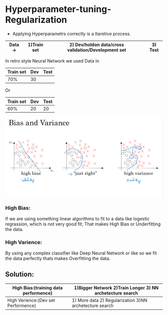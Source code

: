 # Hyperparameter-tuning-Regularization
* Applying Hyperparametrs correctly is a Itaretive process.

Data ->|1)Train set |2) Dev/holdon data/cross validation/Development set|3) Test
--|---|---|--

In retro style Neural Network we used Data in   

Train set | Dev | Test
---|---|---
70%|30|

Or

Train set | Dev | Test
---|---|---
60%|20|20

![Bias](/images/1.png)

### High Bias:
If we are using something linear algorithms to fit to a data like logestic regrassion, which is not very good fit; That makes High Bias or Underfitting the data.
### High Varience:
By using any complex classifier like Deep Neural Network or like so we fit the data perfectly thats makes Overfitting the data.


## Solution:
High Bias:(training data performence) |     1)Bigger Network 2)Train Longer 3) NN archetecture search
---|---
High Verience:(Dev set Performence) | 1) More data 2) Regularization 3)NN archetecture search
